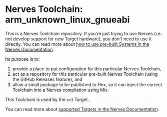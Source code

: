 # Nerves Toolchain: arm_unknown_linux_gnueabi

This is a Nerves Toolchain repository.
If you're just trying to use Nerves (i.e. not develop support for new Target hardware), you don't need to use it directly.
You can read more about [how to use pre-built Systems in the Nerves Documentation](https://hexdocs.pm/nerves/systems.html).

Its purpose is to:
  1. provide a place to put configuration for this particular Nerves Toolchain,
  2. act as a repository for this particular pre-built Nerves Toolchain (using the GitHub Releases feature), and
  3. allow a small package to be published to Hex, so it can inject the correct Toolchain into a Nerves compilation using Mix.

This Toolchain is used by the `ev3` Target.

You can read more about [supported Targets in the Nerves Documentation](https://hexdocs.pm/nerves/targets.html).
